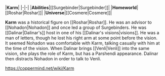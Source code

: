 |**Karm**|
|-|-|
|**Abilities**|[[Surgebinder\|Surgebinder]]|
|**Homeworld**|[[Roshar\|Roshar]]|
|**Universe**|[[Cosmere\|Cosmere]]|

**Karm** was a historical figure on [[Roshar\|Roshar]].
He was an advisor to [[Nohadon\|Nohadon]] and once led a group of Surgebinders. He was [[Dalinar\|Dalinar's]] host in one of his [[Dalinar's visions\|visions]]. He was a man of letters, though he lost his right arm at some point before the vision. It seemed Nohadon was comfortable with Karm, talking casually with him at the time of the vision.
When Dalinar brings [[Venli\|Venli]] into the same vision, she plays the role of Karm, but has a Parshendi appearance. Dalinar then distracts Nohadon in order to talk to Venli.



https://coppermind.net/wiki/Karm